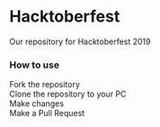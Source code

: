 # Hacktoberfest
Our repository for Hacktoberfest 2019

### How to use

Fork the repository<br>
Clone the repository to your PC<br>
Make changes<br>
Make a Pull Request
